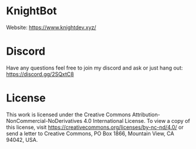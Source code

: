 # KnightBot

Website: https://www.knightdev.xyz/

# Discord
Have any questions feel free to join my discord and ask or just hang out: https://discord.gg/2SQxtC8

# License
This work is licensed under the Creative Commons Attribution-NonCommercial-NoDerivatives 4.0 International License. To view a copy of this license, visit https://creativecommons.org/licenses/by-nc-nd/4.0/ or send a letter to Creative Commons, PO Box 1866, Mountain View, CA 94042, USA.
